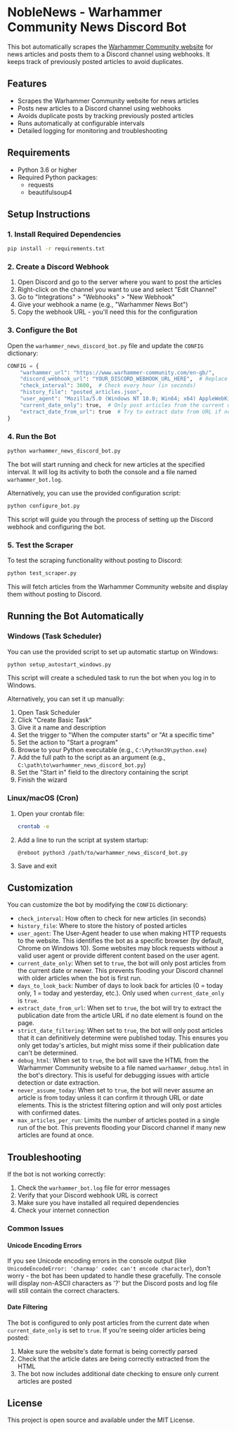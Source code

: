 # NobleNews - Warhammer Community News Discord Bot

This bot automatically scrapes the [Warhammer Community website](https://www.warhammer-community.com/en-gb/) for news articles and posts them to a Discord channel using webhooks. It keeps track of previously posted articles to avoid duplicates.

## Features

- Scrapes the Warhammer Community website for news articles
- Posts new articles to a Discord channel using webhooks
- Avoids duplicate posts by tracking previously posted articles
- Runs automatically at configurable intervals
- Detailed logging for monitoring and troubleshooting

## Requirements

- Python 3.6 or higher
- Required Python packages:
  - requests
  - beautifulsoup4

## Setup Instructions

### 1. Install Required Dependencies

```bash
pip install -r requirements.txt
```

### 2. Create a Discord Webhook

1. Open Discord and go to the server where you want to post the articles
2. Right-click on the channel you want to use and select "Edit Channel"
3. Go to "Integrations" > "Webhooks" > "New Webhook"
4. Give your webhook a name (e.g., "Warhammer News Bot")
5. Copy the webhook URL - you'll need this for the configuration

### 3. Configure the Bot

Open the `warhammer_news_discord_bot.py` file and update the `CONFIG` dictionary:

```python
CONFIG = {
    "warhammer_url": "https://www.warhammer-community.com/en-gb/",
    "discord_webhook_url": "YOUR_DISCORD_WEBHOOK_URL_HERE",  # Replace with your webhook URL
    "check_interval": 3600,  # Check every hour (in seconds)
    "history_file": "posted_articles.json",
    "user_agent": "Mozilla/5.0 (Windows NT 10.0; Win64; x64) AppleWebKit/537.36 (KHTML, like Gecko) Chrome/91.0.4472.124 Safari/537.36",
    "current_date_only": true,  # Only post articles from the current date or newer
    "extract_date_from_url": true  # Try to extract date from URL if no date element found
}
```

### 4. Run the Bot

```bash
python warhammer_news_discord_bot.py
```

The bot will start running and check for new articles at the specified interval. It will log its activity to both the console and a file named `warhammer_bot.log`.

Alternatively, you can use the provided configuration script:

```bash
python configure_bot.py
```

This script will guide you through the process of setting up the Discord webhook and configuring the bot.

### 5. Test the Scraper

To test the scraping functionality without posting to Discord:

```bash
python test_scraper.py
```

This will fetch articles from the Warhammer Community website and display them without posting to Discord.

## Running the Bot Automatically

### Windows (Task Scheduler)

You can use the provided script to set up automatic startup on Windows:

```bash
python setup_autostart_windows.py
```

This script will create a scheduled task to run the bot when you log in to Windows.

Alternatively, you can set it up manually:

1. Open Task Scheduler
2. Click "Create Basic Task"
3. Give it a name and description
4. Set the trigger to "When the computer starts" or "At a specific time"
5. Set the action to "Start a program"
6. Browse to your Python executable (e.g., `C:\Python39\python.exe`)
7. Add the full path to the script as an argument (e.g., `C:\path\to\warhammer_news_discord_bot.py`)
8. Set the "Start in" field to the directory containing the script
9. Finish the wizard

### Linux/macOS (Cron)

1. Open your crontab file:
   ```bash
   crontab -e
   ```

2. Add a line to run the script at system startup:
   ```
   @reboot python3 /path/to/warhammer_news_discord_bot.py
   ```

3. Save and exit

## Customization

You can customize the bot by modifying the `CONFIG` dictionary:

- `check_interval`: How often to check for new articles (in seconds)
- `history_file`: Where to store the history of posted articles
- `user_agent`: The User-Agent header to use when making HTTP requests to the website. This identifies the bot as a specific browser (by default, Chrome on Windows 10). Some websites may block requests without a valid user agent or provide different content based on the user agent.
- `current_date_only`: When set to `true`, the bot will only post articles from the current date or newer. This prevents flooding your Discord channel with older articles when the bot is first run.
- `days_to_look_back`: Number of days to look back for articles (0 = today only, 1 = today and yesterday, etc.). Only used when `current_date_only` is `true`.
- `extract_date_from_url`: When set to `true`, the bot will try to extract the publication date from the article URL if no date element is found on the page.
- `strict_date_filtering`: When set to `true`, the bot will only post articles that it can definitively determine were published today. This ensures you only get today's articles, but might miss some if their publication date can't be determined.
- `debug_html`: When set to `true`, the bot will save the HTML from the Warhammer Community website to a file named `warhammer_debug.html` in the bot's directory. This is useful for debugging issues with article detection or date extraction.
- `never_assume_today`: When set to `true`, the bot will never assume an article is from today unless it can confirm it through URL or date elements. This is the strictest filtering option and will only post articles with confirmed dates.
- `max_articles_per_run`: Limits the number of articles posted in a single run of the bot. This prevents flooding your Discord channel if many new articles are found at once.

## Troubleshooting

If the bot is not working correctly:

1. Check the `warhammer_bot.log` file for error messages
2. Verify that your Discord webhook URL is correct
3. Make sure you have installed all required dependencies
4. Check your internet connection

### Common Issues

#### Unicode Encoding Errors

If you see Unicode encoding errors in the console output (like `UnicodeEncodeError: 'charmap' codec can't encode character`), don't worry - the bot has been updated to handle these gracefully. The console will display non-ASCII characters as '?' but the Discord posts and log file will still contain the correct characters.

#### Date Filtering

The bot is configured to only post articles from the current date when `current_date_only` is set to `true`. If you're seeing older articles being posted:

1. Make sure the website's date format is being correctly parsed
2. Check that the article dates are being correctly extracted from the HTML
3. The bot now includes additional date checking to ensure only current articles are posted

## License

This project is open source and available under the MIT License.
